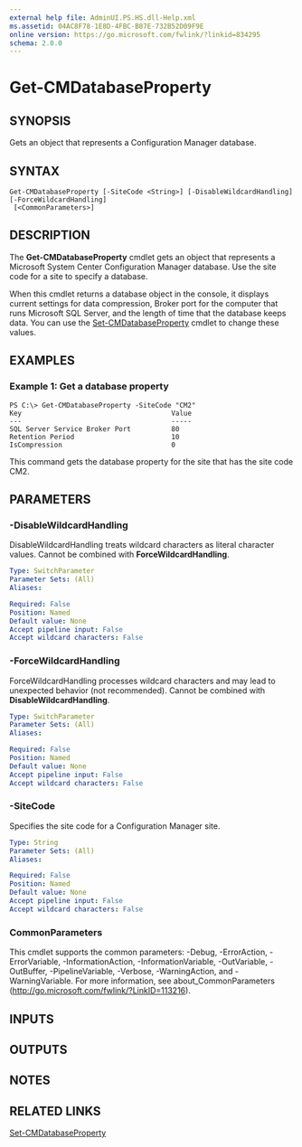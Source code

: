```yaml
---
external help file: AdminUI.PS.HS.dll-Help.xml
ms.assetid: 04AC8F78-1E8D-4FBC-B87E-732B52D09F9E
online version: https://go.microsoft.com/fwlink/?linkid=834295
schema: 2.0.0
---
```


# Get-CMDatabaseProperty

## SYNOPSIS
Gets an object that represents a Configuration Manager database.

## SYNTAX

```
Get-CMDatabaseProperty [-SiteCode <String>] [-DisableWildcardHandling] [-ForceWildcardHandling]
 [<CommonParameters>]
```

## DESCRIPTION
The **Get-CMDatabaseProperty** cmdlet gets an object that represents a Microsoft System Center Configuration Manager database.
Use the site code for a site to specify a database.

When this cmdlet returns a database object in the console, it displays current settings for data compression, Broker port for the computer that runs Microsoft SQL Server, and the length of time that the database keeps data.
You can use the [Set-CMDatabaseProperty](./Set-CMDatabaseProperty.md) cmdlet to change these values.

## EXAMPLES

### Example 1: Get a database property
```
PS C:\> Get-CMDatabaseProperty -SiteCode "CM2"
Key                                     Value
---                                     -----
SQL Server Service Broker Port          80 
Retention Period                        10 
IsCompression                           0
```

This command gets the database property for the site that has the site code CM2.

## PARAMETERS

### -DisableWildcardHandling
DisableWildcardHandling treats wildcard characters as literal character values. Cannot be combined with **ForceWildcardHandling**.

```yaml
Type: SwitchParameter
Parameter Sets: (All)
Aliases: 

Required: False
Position: Named
Default value: None
Accept pipeline input: False
Accept wildcard characters: False
```

### -ForceWildcardHandling
ForceWildcardHandling processes wildcard characters and may lead to unexpected behavior (not recommended). Cannot be combined with **DisableWildcardHandling**.

```yaml
Type: SwitchParameter
Parameter Sets: (All)
Aliases: 

Required: False
Position: Named
Default value: None
Accept pipeline input: False
Accept wildcard characters: False
```

### -SiteCode
Specifies the site code for a Configuration Manager site.

```yaml
Type: String
Parameter Sets: (All)
Aliases: 

Required: False
Position: Named
Default value: None
Accept pipeline input: False
Accept wildcard characters: False
```

### CommonParameters
This cmdlet supports the common parameters: -Debug, -ErrorAction, -ErrorVariable, -InformationAction, -InformationVariable, -OutVariable, -OutBuffer, -PipelineVariable, -Verbose, -WarningAction, and -WarningVariable. For more information, see about_CommonParameters (http://go.microsoft.com/fwlink/?LinkID=113216).

## INPUTS

## OUTPUTS

## NOTES

## RELATED LINKS

[Set-CMDatabaseProperty](./Set-CMDatabaseProperty.md)

